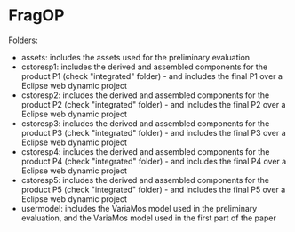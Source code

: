 # FragOP

Folders:

- assets: includes the assets used for the preliminary evaluation
- cstoresp1: includes the derived and assembled components for the product P1 (check "integrated" folder) - and includes the final P1 over a Eclipse web dynamic project
- cstoresp2: includes the derived and assembled components for the product P2 (check "integrated" folder) - and includes the final P2 over a Eclipse web dynamic project
- cstoresp3: includes the derived and assembled components for the product P3 (check "integrated" folder) - and includes the final P3 over a Eclipse web dynamic project
- cstoresp4: includes the derived and assembled components for the product P4 (check "integrated" folder) - and includes the final P4 over a Eclipse web dynamic project
- cstoresp5: includes the derived and assembled components for the product P5 (check "integrated" folder) - and includes the final P5 over a Eclipse web dynamic project
- usermodel: includes the VariaMos model used in the preliminary evaluation, and the VariaMos model used in the first part of the paper